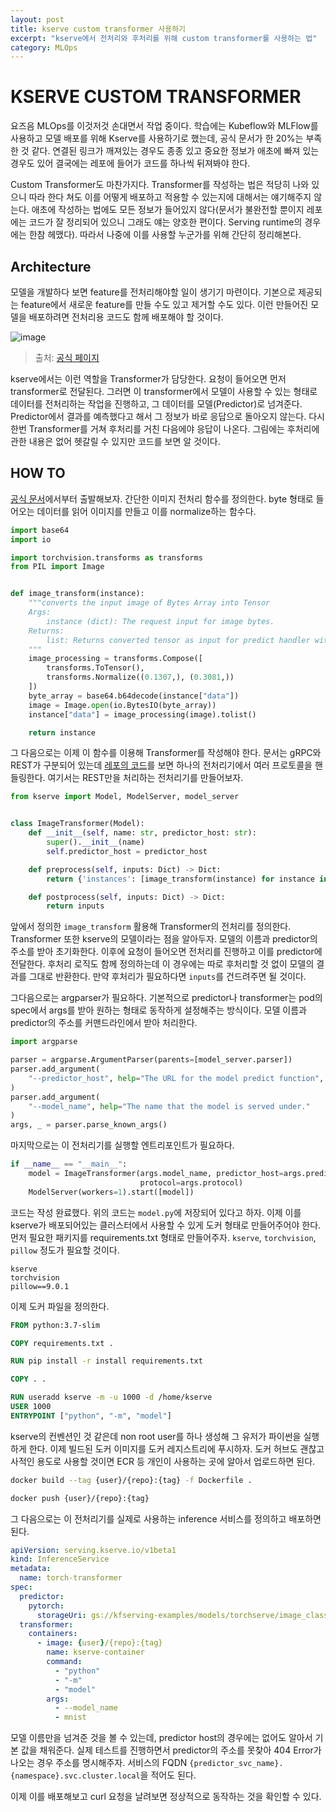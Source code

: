 ```yaml
---
layout: post
title: kserve custom transformer 사용하기
excerpt: "kserve에서 전처리와 후처리를 위해 custom transformer를 사용하는 법"
category: MLOps
---
```


# KSERVE CUSTOM TRANSFORMER

요즈음 MLOps를 이것저것 손대면서 작업 중이다. 학습에는 Kubeflow와 MLFlow를 사용하고 모델 배포를 위해 Kserve를 사용하기로 했는데, 공식 문서가 한 20%는 부족한 것 같다. 연결된 링크가 깨져있는 경우도 종종 있고 중요한 정보가 애초에 빠져 있는 경우도 있어 결국에는 레포에 들어가 코드를 하나씩 뒤져봐야 한다. 

Custom Transformer도 마찬가지다. Transformer를 작성하는 법은 적당히 나와 있으니 따라 한다 쳐도 이를 어떻게 배포하고 적용할 수 있는지에 대해서는 얘기해주지 않는다. 애초에 작성하는 법에도 모든 정보가 들어있지 않다(문서가 불완전할 뿐이지 레포에는 코드가 잘 정리되어 있으니 그래도 얘는 양호한 편이다. Serving runtime의 경우에는 한참 헤맸다). 따라서 나중에 이를 사용할 누군가를 위해 간단히 정리해본다.

## Architecture

모델을 개발하다 보면 feature를 전처리해야할 일이 생기기 마련이다. 기본으로 제공되는 feature에서 새로운 feature를 만들 수도 있고 제거할 수도 있다. 이런 만들어진 모델을 배포하려면 전처리용 코드도 함께 배포해야 할 것이다.

![image](https://kserve.github.io/website/0.8/images/dataplane.jpg)

> 출처: [공식 페이지](https://kserve.github.io/website/0.8/modelserving/data_plane/)

kserve에서는 이런 역할을 Transformer가 담당한다. 요청이 들어오면 먼저 transformer로 전달된다. 그러면 이 transformer에서 모델이 사용할 수 있는 형태로 데이터를 전처리하는 작업을 진행하고, 그 데이터를 모델(Predictor)로 넘겨준다. Predictor에서 결과를 예측했다고 해서 그 정보가 바로 응답으로 돌아오지 않는다. 다시 한번 Transformer를 거쳐 후처리를 거친 다음에야 응답이 나온다. 그림에는 후처리에 관한 내용은 없어 헷갈릴 수 있지만 코드를 보면 알 것이다.

## HOW TO

[공식 문서](https://kserve.github.io/website/0.8/modelserving/v1beta1/transformer/torchserve_image_transformer/)에서부터 출발해보자. 간단한 이미지 전처리 함수를 정의한다. byte 형태로 들어오는 데이터를 읽어 이미지를 만들고 이를 normalize하는 함수다.

```python
import base64
import io

import torchvision.transforms as transforms
from PIL import Image


def image_transform(instance):
    """converts the input image of Bytes Array into Tensor
    Args:
        instance (dict): The request input for image bytes.
    Returns:
        list: Returns converted tensor as input for predict handler with v1/v2 inference protocol.
    """
    image_processing = transforms.Compose([
        transforms.ToTensor(),
        transforms.Normalize((0.1307,), (0.3081,))
    ])
    byte_array = base64.b64decode(instance["data"])
    image = Image.open(io.BytesIO(byte_array))
    instance["data"] = image_processing(image).tolist()

    return instance
```

그 다음으로는 이제 이 함수를 이용해 Transformer를 작성해야 한다. 문서는 gRPC와 REST가 구분되어 있는데 [레포의 코드](https://github.com/kserve/kserve/blob/master/python/custom_transformer/model.py)를 보면 하나의 전처리기에서 여러 프로토콜을 핸들링한다. 여기서는 REST만을 처리하는 전처리기를 만들어보자.

```python
from kserve import Model, ModelServer, model_server


class ImageTransformer(Model):
    def __init__(self, name: str, predictor_host: str):
        super().__init__(name)
        self.predictor_host = predictor_host

    def preprocess(self, inputs: Dict) -> Dict:
        return {'instances': [image_transform(instance) for instance in inputs['instances']]}

    def postprocess(self, inputs: Dict) -> Dict:
        return inputs
```

앞에서 정의한 `image_transform` 활용해 Transformer의 전처리를 정의한다. Transformer 또한 kserve의 모델이라는 점을 알아두자. 모델의 이름과 predictor의 주소를 받아 초기화한다. 이후에 요청이 들어오면 전처리를 진행하고 이를 predictor에 전달한다. 후처리 로직도 함께 정의하는데 이 경우에는 따로 후처리할 것 없이 모델의 결과를 그대로 반환한다. 만약 후처리가 필요하다면 `inputs`를 건드려주면 될 것이다.

그다음으로는 argparser가 필요하다. 기본적으로 predictor나 transformer는 pod의 spec에서 args를 받아 원하는 형태로 동작하게 설정해주는 방식이다. 모델 이름과 predictor의 주소를 커맨드라인에서 받아 처리한다.

```python
import argparse

parser = argparse.ArgumentParser(parents=[model_server.parser])
parser.add_argument(
    "--predictor_host", help="The URL for the model predict function", required=True
)
parser.add_argument(
    "--model_name", help="The name that the model is served under."
)
args, _ = parser.parse_known_args()
```

마지막으로는 이 전처리기를 실행할 엔트리포인트가 필요하다.

```python
if __name__ == "__main__":
    model = ImageTransformer(args.model_name, predictor_host=args.predictor_host,
                             protocol=args.protocol)
    ModelServer(workers=1).start([model])
```

코드는 작성 완료했다. 위의 코드는 `model.py`에 저장되어 있다고 하자. 이제 이를 kserve가 배포되어있는 클러스터에서 사용할 수 있게 도커 형태로 만들어주어야 한다. 먼저 필요한 패키지를 requirements.txt 형태로 만들어주자. `kserve`, `torchvision`, `pillow` 정도가 필요할 것이다.

```
kserve
torchvision
pillow==9.0.1
```

이제 도커 파일을 정의한다. 

```Dockerfile
FROM python:3.7-slim

COPY requirements.txt .

RUN pip install -r install requirements.txt

COPY . .

RUN useradd kserve -m -u 1000 -d /home/kserve
USER 1000
ENTRYPOINT ["python", "-m", "model"]
```

kserve의 컨벤션인 것 같은데 non root user를 하나 생성해 그 유저가 파이썬을 실행하게 한다. 이제 빌드된 도커 이미지를 도커 레지스트리에 푸시하자. 도커 허브도 괜찮고 사적인 용도로 사용할 것이면 ECR 등 개인이 사용하는 곳에 알아서 업로드하면 된다.

```bash
docker build --tag {user}/{repo}:{tag} -f Dockerfile .

docker push {user}/{repo}:{tag}
```

그 다음으로는 이 전처리기를 실제로 사용하는 inference 서비스를 정의하고 배포하면 된다. 

```yaml
apiVersion: serving.kserve.io/v1beta1
kind: InferenceService
metadata:
  name: torch-transformer
spec:
  predictor:
    pytorch:
      storageUri: gs://kfserving-examples/models/torchserve/image_classifier
  transformer:
    containers:
      - image: {user}/{repo}:{tag}
        name: kserve-container
        command:
          - "python"
          - "-m"
          - "model"
        args:
          - --model_name
          - mnist
```

모델 이름만을 넘겨준 것을 볼 수 있는데, predictor host의 경우에는 없어도 알아서 기본 값을 채워준다. 실제 테스트를 진행하면서 predictor의 주소를 못찾아 404 Error가 나오는 경우 주소를 명시해주자. 서비스의 FQDN `{predictor_svc_name}.{namespace}.svc.cluster.local`을 적어도 된다.

이제 이를 배포해보고 curl 요청을 날려보면 정상적으로 동작하는 것을 확인할 수 있다.
